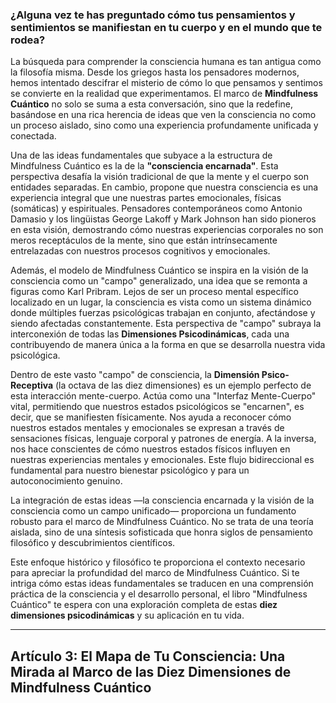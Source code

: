 ### ¿Alguna vez te has preguntado cómo tus pensamientos y sentimientos se manifiestan en tu cuerpo y en el mundo que te rodea?
La búsqueda para comprender la consciencia humana es tan antigua como la filosofía misma. Desde los griegos hasta los pensadores modernos, hemos intentado descifrar el misterio de cómo lo que pensamos y sentimos se convierte en la realidad que experimentamos. El marco de **Mindfulness Cuántico** no solo se suma a esta conversación, sino que la redefine, basándose en una rica herencia de ideas que ven la consciencia no como un proceso aislado, sino como una experiencia profundamente unificada y conectada.

Una de las ideas fundamentales que subyace a la estructura de Mindfulness Cuántico es la de la **"consciencia encarnada"**. Esta perspectiva desafía la visión tradicional de que la mente y el cuerpo son entidades separadas. En cambio, propone que nuestra consciencia es una experiencia integral que une nuestras partes emocionales, físicas (somáticas) y espirituales. Pensadores contemporáneos como Antonio Damasio y los lingüistas George Lakoff y Mark Johnson han sido pioneros en esta visión, demostrando cómo nuestras experiencias corporales no son meros receptáculos de la mente, sino que están intrínsecamente entrelazadas con nuestros procesos cognitivos y emocionales.

Además, el modelo de Mindfulness Cuántico se inspira en la visión de la consciencia como un "campo" generalizado, una idea que se remonta a figuras como Karl Pribram. Lejos de ser un proceso mental específico localizado en un lugar, la consciencia es vista como un sistema dinámico donde múltiples fuerzas psicológicas trabajan en conjunto, afectándose y siendo afectadas constantemente. Esta perspectiva de "campo" subraya la interconexión de todas las **Dimensiones Psicodinámicas**, cada una contribuyendo de manera única a la forma en que se desarrolla nuestra vida psicológica.

Dentro de este vasto "campo" de consciencia, la **Dimensión Psico-Receptiva** (la octava de las diez dimensiones) es un ejemplo perfecto de esta interacción mente-cuerpo. Actúa como una "Interfaz Mente-Cuerpo" vital, permitiendo que nuestros estados psicológicos se "encarnen", es decir, que se manifiesten físicamente. Nos ayuda a reconocer cómo nuestros estados mentales y emocionales se expresan a través de sensaciones físicas, lenguaje corporal y patrones de energía. A la inversa, nos hace conscientes de cómo nuestros estados físicos influyen en nuestras experiencias mentales y emocionales. Este flujo bidireccional es fundamental para nuestro bienestar psicológico y para un autoconocimiento genuino.

La integración de estas ideas —la consciencia encarnada y la visión de la consciencia como un campo unificado— proporciona un fundamento robusto para el marco de Mindfulness Cuántico. No se trata de una teoría aislada, sino de una síntesis sofisticada que honra siglos de pensamiento filosófico y descubrimientos científicos.

Este enfoque histórico y filosófico te proporciona el contexto necesario para apreciar la profundidad del marco de Mindfulness Cuántico. Si te intriga cómo estas ideas fundamentales se traducen en una comprensión práctica de la consciencia y el desarrollo personal, el libro "Mindfulness Cuántico" te espera con una exploración completa de estas **diez dimensiones psicodinámicas** y su aplicación en tu vida.

---

## Artículo 3: El Mapa de Tu Consciencia: Una Mirada al Marco de las Diez Dimensiones de Mindfulness Cuántico